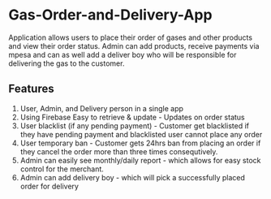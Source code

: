 # Gas-Order-and-Delivery-App
Application allows users to place their order of gases and other products and view their order status. Admin can add products, receive payments via mpesa and can as well add a deliver boy who will be responsible for delivering the gas to the customer.

## Features
1. User, Admin, and Delivery person in a single app
2. Using Firebase Easy to retrieve & update - Updates on order status
3. User blacklist (if any pending payment) - Customer get blacklisted if they have pending payment and blacklisted user cannot place any order
4. User temporary ban - Customer gets 24hrs ban from placing an order if they cancel the order more than three times consequtively.
5. Admin can easily see monthly/daily report - which allows for easy stock control for the merchant.
6. Admin can add delivery boy - which will pick a successfully placed order for delivery
